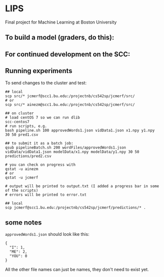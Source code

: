 # LIPS
Final project for Machine Learning at Boston University

## To build a model (graders, do this):


## For continued development on the SCC:

## Running experiments
To send changes to the cluster and test:
```
## local
scp src/* jcmerf@scc1.bu.edu:/projectnb/cs542sp/jcmerf/src/
# or 
scp src/* ainezm@scc1.bu.edu:/projectnb/cs542sp/jcmerf/src/

## on cluster
# load centOS 7 so we can run dlib
scc-centos7
# run scripts, e.g.
bash pipeline.sh 100 approvedWords1.json vidData1.json x1.npy y1.npy 30 50 pred1.csv

## to submit it as a batch job:
qsub pipelineBatch.sh 200 wordFiles/approvedWords1.json vidData/vidData1.json modelData/x1.npy modelData/y1.npy 30 50 predictions/pred2.csv

# you can check on progress with 
qstat -u ainezm 
# or
qstat -u jcmerf

# output will be printed to output.txt (I added a progress bar in some of the scripts)
# errors will be printed to error.txt

## local
scp jcmerf@scc1.bu.edu:/projectnb/cs542sp/jcmerf/predictions/* .

```
## some notes
`approvedWords1.json` should look like this:
```
{
  "I": 1,
  "ME": 2,
  "YOU": 0
}
```
All the other file names can just be names, they don't need to exist yet.
